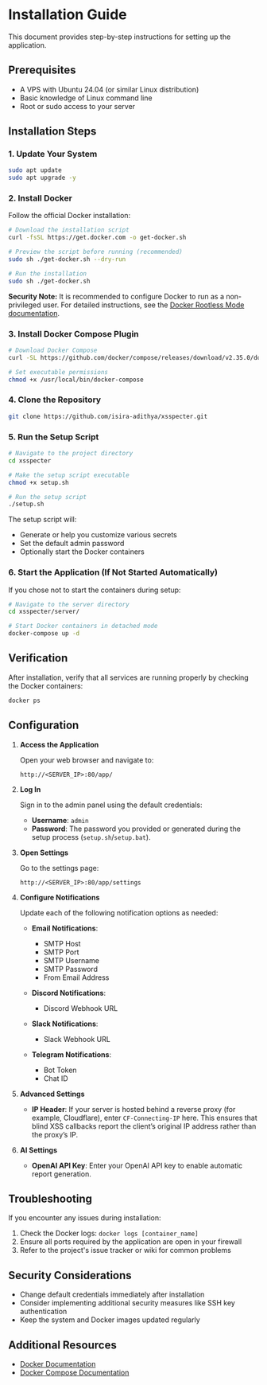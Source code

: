 # Installation Guide

This document provides step-by-step instructions for setting up the application.

## Prerequisites

- A VPS with Ubuntu 24.04 (or similar Linux distribution)
- Basic knowledge of Linux command line
- Root or sudo access to your server

## Installation Steps

### 1. Update Your System

```bash
sudo apt update
sudo apt upgrade -y
```

### 2. Install Docker

Follow the official Docker installation:

```bash
# Download the installation script
curl -fsSL https://get.docker.com -o get-docker.sh

# Preview the script before running (recommended)
sudo sh ./get-docker.sh --dry-run

# Run the installation
sudo sh ./get-docker.sh
```

**Security Note:** It is recommended to configure Docker to run as a non-privileged user. For detailed instructions, see the [Docker Rootless Mode documentation](https://docs.docker.com/go/rootless/).

### 3. Install Docker Compose Plugin

```bash
# Download Docker Compose
curl -SL https://github.com/docker/compose/releases/download/v2.35.0/docker-compose-linux-x86_64 -o /usr/local/bin/docker-compose

# Set executable permissions
chmod +x /usr/local/bin/docker-compose
```

### 4. Clone the Repository

```bash
git clone https://github.com/isira-adithya/xsspecter.git
```

### 5. Run the Setup Script

```bash
# Navigate to the project directory
cd xsspecter

# Make the setup script executable
chmod +x setup.sh

# Run the setup script
./setup.sh
```

The setup script will:
- Generate or help you customize various secrets
- Set the default admin password
- Optionally start the Docker containers

### 6. Start the Application (If Not Started Automatically)

If you chose not to start the containers during setup:

```bash
# Navigate to the server directory
cd xsspecter/server/

# Start Docker containers in detached mode
docker-compose up -d
```

## Verification

After installation, verify that all services are running properly by checking the Docker containers:

```bash
docker ps
```

## Configuration

1. **Access the Application**

   Open your web browser and navigate to:

   ```plaintext
   http://<SERVER_IP>:80/app/
   ```

2. **Log In**

   Sign in to the admin panel using the default credentials:

   * **Username**: `admin`
   * **Password**: The password you provided or generated during the setup process (`setup.sh`/`setup.bat`).

3. **Open Settings**

   Go to the settings page:

   ```plaintext
   http://<SERVER_IP>:80/app/settings
   ```

4. **Configure Notifications**

   Update each of the following notification options as needed:

   * **Email Notifications**:
     * SMTP Host
     * SMTP Port
     * SMTP Username
     * SMTP Password
     * From Email Address

   * **Discord Notifications**:
     * Discord Webhook URL

   * **Slack Notifications**:
     * Slack Webhook URL

   * **Telegram Notifications**:
     * Bot Token
     * Chat ID

5. **Advanced Settings**
   * **IP Header**: If your server is hosted behind a reverse proxy (for example, Cloudflare), enter `CF-Connecting-IP` here. This ensures that blind XSS callbacks report the client’s original IP address rather than the proxy’s IP.

6. **AI Settings**
   * **OpenAI API Key**: Enter your OpenAI API key to enable automatic report generation.


## Troubleshooting

If you encounter any issues during installation:
1. Check the Docker logs: `docker logs [container_name]`
2. Ensure all ports required by the application are open in your firewall
3. Refer to the project's issue tracker or wiki for common problems

## Security Considerations

- Change default credentials immediately after installation
- Consider implementing additional security measures like SSH key authentication
- Keep the system and Docker images updated regularly

## Additional Resources

- [Docker Documentation](https://docs.docker.com/)
- [Docker Compose Documentation](https://docs.docker.com/compose/)